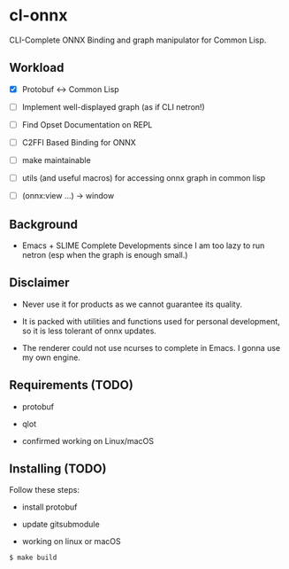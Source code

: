 
# cl-onnx

CLI-Complete ONNX Binding and graph manipulator for Common Lisp.

## Workload

- [x] Protobuf <-> Common Lisp

- [ ] Implement well-displayed graph (as if CLI netron!)

- [ ] Find Opset Documentation on REPL

- [ ] C2FFI Based Binding for ONNX

- [ ] make maintainable

- [ ] utils (and useful macros) for accessing onnx graph in common lisp

- [ ] (onnx:view ...) -> window

## Background

- Emacs + SLIME Complete Developments since I am too lazy to run netron (esp when the graph is enough small.)

## Disclaimer

- Never use it for products as we cannot guarantee its quality.
    
- It is packed with utilities and functions used for personal development, so it is less tolerant of onnx updates.

- The renderer could not use ncurses to complete in Emacs. I gonna use my own engine.

## Requirements (TODO)

- protobuf

- qlot

- confirmed working on Linux/macOS


## Installing (TODO)

Follow these steps:

- install protobuf

- update gitsubmodule

- working on linux or macOS

```sh
$ make build
```
